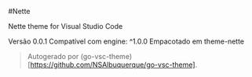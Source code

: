 #Nette

Nette theme for Visual Studio Code

Versão 0.0.1
Compatível com engine: ^1.0.0
Empacotado em theme-nette

> Autogerado por (go-vsc-theme)[https://github.com/NSAlbuquerque/go-vsc-theme].